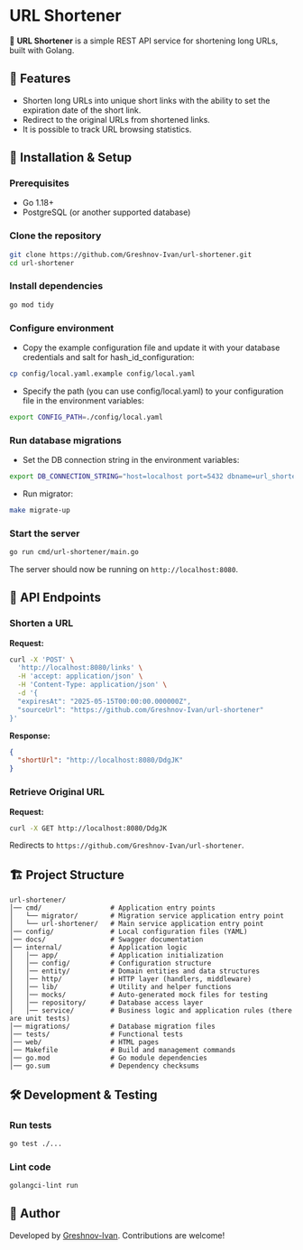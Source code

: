 # URL Shortener

🚀 **URL Shortener** is a simple REST API service for shortening long URLs, built with Golang.

## 📌 Features

- Shorten long URLs into unique short links with the ability to set the expiration date of the short link.
- Redirect to the original URLs from shortened links.
- It is possible to track URL browsing statistics.

## 🔧 Installation & Setup

### Prerequisites

- Go 1.18+
- PostgreSQL (or another supported database)

### Clone the repository

```sh
git clone https://github.com/Greshnov-Ivan/url-shortener.git
cd url-shortener
```

### Install dependencies

```sh
go mod tidy
```

### Configure environment

- Copy the example configuration file and update it with your database credentials and salt for hash_id_configuration:

```sh
cp config/local.yaml.example config/local.yaml
```

- Specify the path (you can use config/local.yaml) to your configuration file in the environment variables:

```sh
export CONFIG_PATH=./config/local.yaml
```

### Run database migrations

- Set the DB connection string in the environment variables:

```sh
export DB_CONNECTION_STRING="host=localhost port=5432 dbname=url_shortener user=yourName password=yourPassword sslmode=disable"
```

- Run migrator:

```sh
make migrate-up
```

### Start the server

```sh
go run cmd/url-shortener/main.go
```

The server should now be running on `http://localhost:8080`.

## 📡 API Endpoints

### Shorten a URL

**Request:**

```sh
curl -X 'POST' \
  'http://localhost:8080/links' \
  -H 'accept: application/json' \
  -H 'Content-Type: application/json' \
  -d '{
  "expiresAt": "2025-05-15T00:00:00.000000Z",
  "sourceUrl": "https://github.com/Greshnov-Ivan/url-shortener"
}'
```

**Response:**

```json
{
  "shortUrl": "http://localhost:8080/DdgJK"
}
```

### Retrieve Original URL

**Request:**

```sh
curl -X GET http://localhost:8080/DdgJK
```

Redirects to `https://github.com/Greshnov-Ivan/url-shortener`.

## 🏗 Project Structure

```
url-shortener/
│── cmd/                 # Application entry points
│   └── migrator/        # Migration service application entry point
│   └── url-shortener/   # Main service application entry point
│── config/              # Local configuration files (YAML)
│── docs/                # Swagger documentation
│── internal/            # Application logic
│   │── app/             # Application initialization
│   │── config/          # Configuration structure
│   │── entity/          # Domain entities and data structures
│   │── http/            # HTTP layer (handlers, middleware)
│   │── lib/             # Utility and helper functions
│   │── mocks/           # Auto-generated mock files for testing
│   │── repository/      # Database access layer
│   │── service/         # Business logic and application rules (there are unit tests)
│── migrations/          # Database migration files
│── tests/               # Functional tests
│── web/                 # HTML pages
│── Makefile             # Build and management commands
│── go.mod               # Go module dependencies
│── go.sum               # Dependency checksums
```

## 🛠 Development & Testing

### Run tests

```sh
go test ./...
```

### Lint code

```sh
golangci-lint run
```

## 👤 Author

Developed by [Greshnov-Ivan](https://github.com/Greshnov-Ivan). Contributions are welcome!

